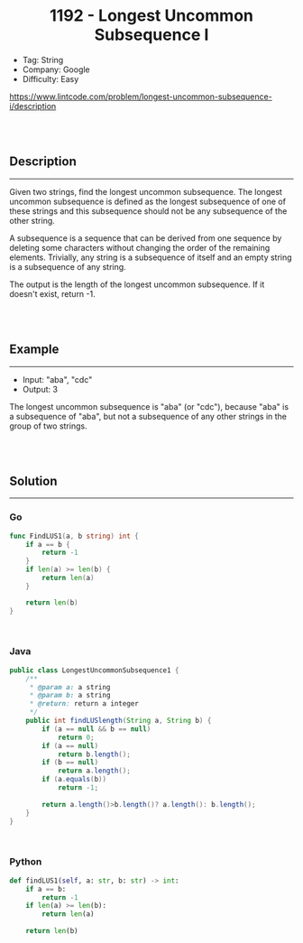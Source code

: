 # <center>1192 - Longest Uncommon Subsequence I</center> 


* Tag: String
* Company: Google
* Difficulty: Easy

https://www.lintcode.com/problem/longest-uncommon-subsequence-i/description

<br></br>



## Description
----
Given two strings, find the longest uncommon subsequence. The longest uncommon subsequence is defined as the longest subsequence of one of these strings and this subsequence should not be any subsequence of the other string.

A subsequence is a sequence that can be derived from one sequence by deleting some characters without changing the order of the remaining elements. Trivially, any string is a subsequence of itself and an empty string is a subsequence of any string.

The output is the length of the longest uncommon subsequence. If it doesn't exist, return -1.

<br></br>



## Example
----
* Input: "aba", "cdc"
* Output: 3

The longest uncommon subsequence is "aba" (or "cdc"), because "aba" is a subsequence of "aba", but not a subsequence of any other strings in the group of two strings.

<br></br>



## Solution
----
### Go
```go
func FindLUS1(a, b string) int {
	if a == b {
		return -1
	}
	if len(a) >= len(b) {
		return len(a)
	}

	return len(b)
}
```

<br>


### Java
```java
public class LongestUncommonSubsequence1 {
	/**
     * @param a: a string
     * @param b: a string
     * @return: return a integer
     */
    public int findLUSlength(String a, String b) {
    	if (a == null && b == null)
    		return 0;
    	if (a == null)
    		return b.length();
    	if (b == null)
    		return a.length();
        if (a.equals(b))
        	return -1;
        
        return a.length()>b.length()? a.length(): b.length();
    }
}
```

<br>


### Python
```python
def findLUS1(self, a: str, b: str) -> int:
    if a == b:
        return -1
    if len(a) >= len(b):
        return len(a)
        
    return len(b)
```